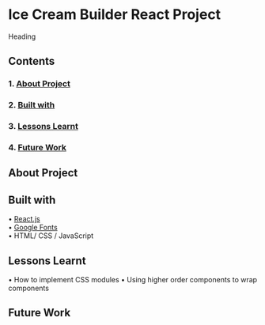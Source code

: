 # Ice Cream Builder React Project

Heading

## Contents

### 1. [About Project](#about-project)

### 2. [Built with](#built-with)

### 3. [Lessons Learnt](#lessons-learnt)

### 4. [Future Work](future-work)

## About Project

## Built with

• [React.js](https://reactjs.org/)\
• [Google Fonts](https://fonts.google.com/)\
• HTML/ CSS / JavaScript

## Lessons Learnt

• How to implement CSS modules
• Using higher order components to wrap components

## Future Work
